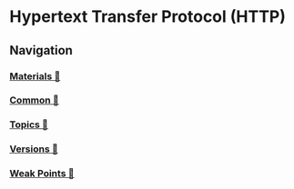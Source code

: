 # Hypertext Transfer Protocol (HTTP)

## Navigation

### [Materials 📂](./materials.md)

### [Common 📂](./common.md)

### [Topics 📂](./topics/readme.md)

### [Versions 📂](./versions/readme.md)

### [Weak Points 📂](./weak-points.md)
